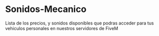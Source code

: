 # Sonidos-Mecanico
Lista de los precios, y sonidos disponibles que podras acceder para tus vehiculos personales en nuestros servidores de FiveM
